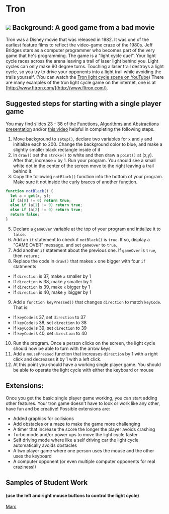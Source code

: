 Tron
====
![](TronLightCycle.JPG)
Background: A good game from a bad movie
-----------------------------------------
Tron was a Disney movie that was released in 1982. It was one of the earliest feature films to reflect the video-game craze of the 1980s. Jeff Bridges stars as a computer programmer who becomes part of the very game that he's programming. The game is a "light cycle duel". Your light cycle races across the arena leaving a trail of laser light behind you. Light cycles can only make 90 degree turns. Touching a laser trail destroys a light cycle, so you try to drive your opponents into a light trail while avoiding the trails yourself. (You can watch the [Tron light cycle scene on YouTube](https://www.youtube.com/watch?v=-BZxGhNdz1k)) There are many examples of the tron light cycle game on the internet, one is at [http://www.fltron.com/](http://www.fltron.com/).
 

 
Suggested steps for starting with a single player game
-------------------------------
You may find slides 23 - 38 of the [Functions, Algorithms and Abstractions presentation](https://docs.google.com/presentation/d/12evLVpEOAdoKxIjuTu3OP5GegrFHFTkJHr4dX1lfEow/edit?usp=sharing) and/or [this video](http://youtu.be/5LaX86RCMuQ?hd=1) helpful in completing the following steps.   

1. Move background to `setup()`, declare two variables for `x` and `y` and initialize each to 200. Change the background color to blue, and make a slightly smaller black rectangle inside of it
3. In `draw()` set the `stroke()` to white and then draw a `point()` at (x,y). After that, increase `x` by 1. Run your program. You should see a small white dot in the center of the screen move to the right leaving a trail behind it.
4. Copy the following `notBlack()` function into the bottom of your program. Make sure it not inside the curly braces of another function.
```javascript
function notBlack() {
  let a = get(x, y);
  if (a[0] != 0) return true;
  else if (a[1] != 0) return true;
  else if (a[2] != 0) return true;
  return false;
}
```
5. Declare a `gameOver` variable at the top of your program and intialize it to `false`. 
6. Add an `if` statement to check if `notBlack()` is `true`. If so, display a "GAME OVER" message. and set `gameOver` to `true`.
7. Add another `if` statement about the previous one. If `gameOver` is `true`, then `return;`
8. Replace the code in `draw()` that makes `x` one bigger with four `if` statmeents
+ If `direction` is 37, make `x` smaller by 1 
+ If `direction` is 38, make `y` smaller by 1 
+ If `direction` is 39, make `x` bigger by 1
+ If `direction` is 40, make `y `bigger by 1 
9. Add a `function keyPressed()` that changes `direction` to match `keyCode`. That is:
+ If `keyCode` is 37, set `direction` to 37
+ If `keyCode` is 38, set `direction` to 38
+ If `keyCode` is 39, set `direction` to 39
+ If `keyCode` is 40, set `direction` to 40
10. Run the program. Once a person clicks on the screen, the light cycle should now be able to turn with the arrow keys
11. Add a `mousePressed` function that increases `direction` by 1 with a right click and decreases it by 1 with a left click.
12. At this point you should have a working single player game. You should be able to operate the light cycle with either the keyboard or mouse

Extensions:
-----------
Once you get the basic single player game working, you can start adding other features. Your tron game doesn't have to look or work like any other, have fun and be creative! Possible extensions are:
+ Added graphics for collisions
+ Add obstacles or a maze to make the game more challenging
+ A timer that increase the score the longer the player avoids crashing
+ Turbo mode and/or power ups to move the light cycle faster
+ Self driving mode where like a self driving car the light cycle automatically avoids obstacles
+ A two player game where one person uses the mouse and the other uses the keyboard
+ A computer opponent (or even multiple computer opponents for real craziness!)


Samples of Student Work 
-----------------------
#### (use the left and right mouse buttons to control the light cycle)   
[Marc](https://trinket.io/embed/python/df5a0e966e?outputOnly=true&runOption=run&start=result)   
